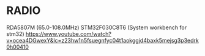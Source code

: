 # RADIO  
RDA5807M (65.0-108.0MHz)
STM32F030C8T6 (System workbench for stm32)
https://www.youtube.com/watch?v=ocea4DGwexY&lc=z23hw1n5fsuegnfyc04t1aokggjd4baxk5mejsg3p3edrk0h00410
